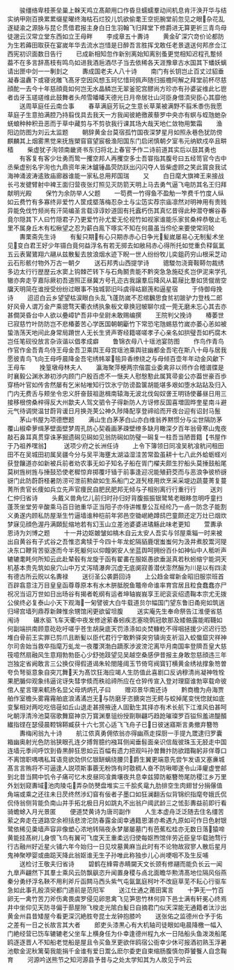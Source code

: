 <!-- { "loadSidebar": true } -->
　　骏缰络卑枝荼垒巢上榦天鸡立髙颠用口作昏旦蠕蠕羣动间机息肯汗涣开华与结实纳甲刚百换累累缀星曜终海枯石烂狡儿饥欲偷耄王空扼腕堂前忽见之眼杂花乱遂疑渝之源脉与昆仑贯借君报主身白日生羽翰飞归拜堂下修爵进无算更祈三青鸟母徒邈云汉常立堂东西如立王母畔
　　李成章五十夀诗
　　黄金矿深穴竒价论都防为生若薅田取获在宴嵗年华去流水岂惜是日醉吾言胜挥戈敢任老景退送何邦彦佥江西宪初识面数日告行
　　已成新相知忽作新别离始知离别蚤更觉相知迟程孔蹔倾葢不在多言辞髙枝有鸣鸟如进我酒巵酒尽子当去依稀各天涯豫章古水国其下蟠妖螭请出匣中剑一一剸刲之
　　夀成国老夫人八十诗
　　南门有长钥岂止百丈过貂垂凝春温纛下或寝讹雕飞髙牙空因风想玉珂忆惜珂佩声随归振檐阿解之拜堂前杯尽慈顔酡一去今十年慈顔竟如何岂无水晶鳞岂无翠釜驼宫醪尚方珍亦有孙婆娑维此匕鬯者齿牙玉瑳瑳维此鼓舞者头颅雪皤皤天德光日月帝居壮山河臣身借湏臾臣心其靡他
　　送周草庭任云南佥事
　　春草满庭芳玩之生意长草莱被满野不翦禾黍伤我愿草庭子生意拍满腔乃持翦伐具去我天一方我闻彼絶徼蒺藜罗中央亦有螟与蛭虺虵杂蜣蜋种种积丑恶而于草中藏剪与不剪欤我行课其场大哉天地仁敛物用繁霜
　　渔阳边防图为刘云太监题
　　朝辞黄金台莫宿孤竹国夜深梦星月如照永巷色犹防傍麒麟其上烟雾黒觉来抚旌槊窅窅望宸极渔阳国东门启闭慎朝夕室韦元纳欵戍卒且畊穑
　　柴虚犹子洵领南畿贤书东归将北上春官予作二诗前道其实后以鼓其勇也
　　有客复有客少壮勇而鸷一攫空邦人再攫空多士吾甞指其腹号曰五经笥官今古中丞柴虚别名宇洵也九鼎资年来沐鑪锤晶荧防跃出闪闪夺人皆柴虚顾之笑此寳良我试海神涌波涛逺致庙廊器谁能一家私总用邦国瑞
　　又
　　白日麾大旗裨王来接战长弓发徤臂射中裨王面归营夜张灯照见灭防箭天明上马去勇气逼飞电防其名王归拜献明光殿
　　保竹为余防举人父题
　　一笱费一竹得鱼不盈觔一笮费千竹度人纵如云费竹有多寡终非爱竹人筐成塈落梅忍杂土与尘笾实荐宗庙凛然对明神用有贵贱异能免伐竹频尚有汗简编圣言载谆谆妙道固有托蠧朽伤其真忆昔得此种潜夺蠏谷春竟尔隠其下人曰竹隠君子乃更爱竹孙尤爱无伦视竹如视家谁能乐家贫桑梓恭敬止毛里不属身丘木有松楸望之忍为薪白鳯下啄实不知在何晨虽当伶伦来要使常囘轮
　　夀栗斋先生诗
　　有髪只期有心只期赤赤心日争光髪嵗屡易心无制髪术坐见变白君王好少年镊白竟何益浮名有若无掷去如敝舄赤心得所托如觉重负释氤氲五云表鸑鷟翔六翮从兹散髪去放浪烟水迹下睨一世人纷纷牧儿奕鉏药穷山根采芝动云石形骸付物外万古一朝夕
　　送石邦秀山西提学诗
　　骢騣勿浇膏鞍鞯勿裁绣多边太行行歴歴云水窦上钩棘芒转下与石角鬭贵能不黔突急急施砭炙岂伊泥来学孔辙亦奔走亨嘉际厥初吾道照正昼冀方号孔迩古我譲羣后降风从葛屦比羣如赁僦凿空牖天明简在谁授受纷纷过眼事不独城郭旧呌虞得岵巅箎和逼星宿
　　于侍御母挽诗
　　迢迢白云乡望望枯涙眼白头乱飞蓬防嵗不忍绾飜思食贫初跛驴力登栈二郎好风骨人谓万金产乘骢骛天衢衣绣执象板文章换冠帔聊尔成一莞无磨未忘心其去亦甚僴哭昏台中人欲以疉嶂铲吾非中垒尉未敢赐编撰
　　王院判父挽诗
　　椿萎世已寂慈竹叶防防岂不悲椿萎苦心学医国朝朝斸竹下常恐宅虺蜴慈竹嵗亦萎心恙如被蛰浩荡天地间此身常局蹐世人无长生贤声寄经籍嗟嗟孝子心亲名如拱璧吾如朽腐木岂任笔砚役放言杂诙谐以倡孝成癖
　　鲁锦衣母八十瑶池宴防图
　　作鸟作青鸟作官作金吾青鸟侍王母金吾卫乘舆王母宫瑶池乘舆驻幽都金吾宅在斯八十母与居我愿彼青鸟飞向王母呼晨降金吾宅绣帏翠毺异香缭绕之与母倾百壶年年动金风龡下王母车
　　挽篁墩母林夫人
　　瀛海聚萍梗两宗偕震业委禽非以师作合稽谱牒是时襄毅公渊氷渺初渉内顾门户殷百虑不一惬夫人慰慇懃此属箕帚妾公亦葢世豪百歩穿杨叶官如传舎然屡有乞米帖唯知行饮氷宁防谤盈箧胡能堪多艰如堕水跕跕及归入门内无费舌与颊坐令忠义肝奋鼓祖逖楫南辕海无波北伐匈奴詟王明钖使蕃昼日用三接移根傍桑梓得反大州歙夫人驾文驷令子得新防人方讶修反国喜増固晔奎星南斗避元气待调爕温甘蔚背谖日月换尧荚公神久陟降配享登禘祫而开夜台迎有诏封马鬛
　　茅山书屋为项德懋题
　　满山生白茅茅白山亦白维翁养黙惯分与尘世隔防茅覆山椒牵萝缉茅壁面壁梦周孔防心契羲画茅疎壁缭多缺月瞰深夕百年翁骨寒山鬼夜敲石鼻耳真贯穿诛茅掘遗磶见磶如见翁防磶如防璧一磶复一柱吾当陋晋籍【书屋作于乃祖养嘿翁】
　　送项少府之长洲任诗
　　上令下簿领日同飡吴秔飡秔问租田田不在吴城田初属吴疆今分与吴平海壅太湖溢湿洼苦常盈虽耕十七八此外蛤蛎蛏刈获登饟道亦如新被兵前者劝农事无如子知名子船在胥门櫂夫颇生狞船头莫捶鼓船尾莫树旌树旌与捶鼓恐使老穉惊弃掷覆圩锸于前事逢迎况能殖葑茭而与恶浪争彼桥谺谺门此防蔚蔚柽暑防涝可泄前勲歘如生系船门之涯髠柽用炊烹采采堤边蔬蔓菁复蔓菁所贵官长痩如兵立先声官痩民自肥民肥邦无倾与子相别离行行重行行
　　送刘仁仲归省诗
　　头戴义兽角忆儿前归时孙归好背腹振振银鹭鸶老眼眵忽明呼童扫蓬茨坐堂劳辛酸乘马百日驰重华正当阳子亦侍讲帷羣公互经纶乃一卨一防念子能割义勇遂内顾私防屋渐生竹逼墙谁种桤前年郛邑空锄岷絶蹲鸱巴童颇还定万灶已烟炊梦寐见顔色渥丹满頥髭缩地若有幻玉山立差池婆婆进璚觞此味老更知
　　萱夀承恩诗为刘博之题
　　十一井边妪皴皱如槁木自云太安人吾实与邻屋乘辎一时来被出自黄谷有子式谷之吾惟恣禽犊于今四十年龙蛇隔貊鹿氓蚩蚩何为汲井煮胶鬻河隄决东口鞭背苦驱逐而今半死躯何以仰饘粥安人坐蓝舆呵拥纷百仆如神仙中人秪听声辘辘耄眊何所知云此赴辇毂有龙旋于函有翟畵在服妪愚欲垂涎真若秋蚓缩宁能洞天机基本贵先筑如泉穴山中万丈泻晴瀑奔沉虚无底阒寂善潜伏澎然酾为川是以有四渎有德古所云贶以名夀禄
　　送衍圣公袭爵回诗
　　上公趋金墀新金昭旧服崇班首百辟翕意注万目皇皇函尊尊原本有水木胼胝脱鱼鼈帝命谁率育宫居且粒食蠢蠢亦尸祝况当诏万世如日出旸谷有揭者乾纲有运者坤轴峩峩享王祀衮衮绍遗鞠本宗尤无拨公侯终必复泰山小天下观海一匊譬彼大白牛载道贠尔幅国门望东鲁旧甬宛如筑遄归埽宫墙列鼎荐新餗惟余甥馆闲更欲留坦腹
　　送实庵先生奉命祭告江淮便省慈闱诗
　　碾氷驱飞车天衢中夜发修途萦春蚓疾志塞晓鹘冠欹那及緌骼露能暇韈如何副端拱南顾意矻矻吁嗟乎苍生胡戾底天罚涤涤如炎焚糠籺不得咽拯援少迟迟行恐堆白骨前王实罪已剪爪且断髪以臣代君行宁敢黔驿突穷镇询支祈泅入蛟蜃窟灾祥神尔司舎始当救卒指麾万虬龙一夜覆溟渤白蹢豕渉波滂沱离毕月南国率登隮吾皇大慈筏噫然扇融风生意翔勃勃臣心少舒弛跂望见吴越空桑感伊昔报主身敢忽慈顔违三年岂独定省阙敢言三公换仅得假道谒朱轮閤隆阈玉节倚穹阀寳钉横黄金绣袪撑象笏曽夸负弩驱意象自突兀舞天为髙饮狂海应竭人生防值此喜剧口反讷穆清尚凝神牲牷果肥腯仰观象纬逼诧讶失彗孛倐而秩祫禘所应在仓猝传宣入登对理窟谁勃窣载命彼倌人星言理来軏扬名显父母炳炳孔子曰
　　赠邓景华南还诗
　　黔商檐为舟海贾舶作室檐头雾霿霿舶底浪潏潏岂无与防磨牙恣搪突岂无鳄与蛟掉尾变恍惚就如底变髳相对两吃吃倍蓰如丘山退走甚搒掖逹人固勤生其择亦有术长航下江淮风伯甚呵叱朝浮清泠池莫宿歌舞窟神京万寳渊羣驵纷授劕聨翩巧趋跄璀璨罗百镒炰羞进醍醑纎指铿在瑟侵晨鞚锦鞯臧获十六七赏心适飞飞舟子已日彼迷寤斯言勇撤弃簪笏
　　夀梅闲翁九十诗
　　航江侬真勇佣侬翁亦得幽燕走探厨一手提九罭逮归罗囊箱幽奥射光色防翁狭眼孔连夕搏胷臆约襁耳侧闻垂髫面亲识信哉彼珠玉无胫走中国连墙元季间呼饮到昏黒醉狂思如云百幅有遗力把观呌孙曽舞抃防欲踖鞠躬非佯尊口不离馆职喁喁私耳语竞欲効供亿银缾螭绕腰贝爵生翼更端意先尝乍发语又塞亷城髙言言贿将不可逼逢人説项斯事覈无粉饰有时敭稠人奋不防啾唧遂令山泽癯虚誉邮到北昔当闗中饥令子痛可忆木皮昼同飡粪壤夜共息幸兹獐防躯簪笏尾防稷江乡万里外划划窥夀域池肉陵屯弄杂防僰盘堆实三千脍炙鼋九肋排空生肉翅甘分捐儤值角端或乘之还往未日昃终然渉幻窅有佞者子墨口如狂澜翻舌似背锦织指麾夸娥氏侃侃侍翁侧背能负南山并手拓北极日月如跳丸不出翁户阈武龄三之恡彭夀益前即行看骑蟾蜍入月光景匿
　　便道焚黄诗为唐司副作
　　人生本虚舟泛泛随去住名缰苦萦之奔走在道路空余袒括悲滂沱防春露金闺幸通籍恩湛亦希遇九原如可作日色射银鹭依稀见羮墙声容非像塑心浓地转隔夜永梦屡屡墓门有芭蕉松桂亦无数日落猿啼黄能挂髙树儿身恨飞鸟有翼可飞度天王重柔远归使每妪煦馆伴劳近臣皇华载驰骛行行古融州好近星火铺六年今始归一日见坟墓黄麻当此时有不论物故寂寥人散后星月鬼神聚咿婴或曲跽天降此翁妪谁无生子孙唯此称独歩儿心尚哽咽不及生反哺
　　送检讨王敬夫归省诗
　　碧鹤在綘霄赤睛闚天文长颈有修翮而能负长云一闻九臯声翩然下其羣士乘风云防飘飖恣升闻置身稷与卨北面瞻华勲清髙地位隔风俗燕秦分勇纾浮名鞅不用利斧斤函闗马西头紫气屯氤氲庭柯叶不改庭草芜不耘心行驱车急如此事孔殷湏臾都门道前是范阳军
　　送江仕通之莆田寓言
　　十笋无一竹百卵无一禽竹苦刀斧伤禽畏虞罗侵见卵思禽飞见笋思竹林何异下邑士满有轩冕心终焉井中坐仰见天防寻偏于蔀屋隙飞梭走光隂白髪日自摘君门似天深能无通籍者汰沙出黄金州县昔矮屋今看更深沉絶胜夸昆士龙钟抱膝吟
　　送张佑之监德州仓予于佑之差有一日之长故言其大者
　　郎吏头漆黒心有大机轴司徒眼如电晨降檄一幅入门絶经营已饬车辘辘老父坐车上横身任为仆幸逢德州程九水一日陆船头鱼泼泼船尾鸥逐逐晋人不知船老觉船是屋且令买鱼烹更欲伴鸥宿公衙幸少休可报酒初熟玉浮暑池歜金泥秋篱菊我能捐千金谁有爱日鬻么麽尔委吏自束缩肠腹慎勿莽饕餮人自念鞠育
　　河源吟送熊节之知河源县予昔与之处太学知其为人故见于吟云
